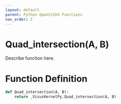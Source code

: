 ```yaml
---
layout: default
parent: Python OpenViSUS Functions
nav_order: 2
---
```


# Quad_intersection(A, B)

Describe function here.

# Function Definition

```python
def Quad_intersection(A, B):
    return _VisusKernelPy.Quad_intersection(A, B)

```
